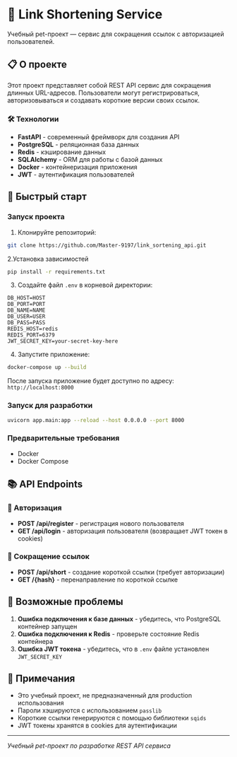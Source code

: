 # 🔗 Link Shortening Service

Учебный pet-проект — сервис для сокращения ссылок с авторизацией пользователей.

## 📋 О проекте

Этот проект представляет собой REST API сервис для сокращения длинных URL-адресов. Пользователи могут регистрироваться, авторизовываться и создавать короткие версии своих ссылок.

### 🛠 Технологии

- **FastAPI** - современный фреймворк для создания API
- **PostgreSQL** - реляционная база данных
- **Redis** - кэширование данных
- **SQLAlchemy** - ORM для работы с базой данных
- **Docker** - контейнеризация приложения
- **JWT** - аутентификация пользователей

## 🚀 Быстрый старт
### Запуск проекта

1. Клонируйте репозиторий:
```bash
git clone https://github.com/Master-9197/link_sortening_api.git
```
2.Установка зависимостей

```bash
pip install -r requirements.txt
```


3. Создайте файл `.env` в корневой директории:
```env
DB_HOST=HOST
DB_PORT=PORT
DB_NAME=NAME
DB_USER=USER
DB_PASS=PASS
REDIS_HOST=redis
REDIS_PORT=6379
JWT_SECRET_KEY=your-secret-key-here
```

4. Запустите приложение:
```bash
docker-compose up --build
```
После запуска приложение будет доступно по адресу: `http://localhost:8000`


### Запуск для разработки
```bash
uvicorn app.main:app --reload --host 0.0.0.0 --port 8000
```

### Предварительные требования

- Docker
- Docker Compose


## 📚 API Endpoints

### 🔐 Авторизация

- **POST /api/register** - регистрация нового пользователя
- **GET /api/login** - авторизация пользователя (возвращает JWT токен в cookies)

### 🔗 Сокращение ссылок

- **POST /api/short** - создание короткой ссылки (требует авторизации)
- **GET /{hash}** - перенаправление по короткой ссылке


## 🐛 Возможные проблемы

1. **Ошибка подключения к базе данных** - убедитесь, что PostgreSQL контейнер запущен
2. **Ошибка подключения к Redis** - проверьте состояние Redis контейнера
3. **Ошибка JWT токена** - убедитесь, что в `.env` файле установлен `JWT_SECRET_KEY`

## 📝 Примечания

- Это учебный проект, не предназначенный для production использования
- Пароли хэшируются с использованием `passlib`
- Короткие ссылки генерируются с помощью библиотеки `sqids`
- JWT токены хранятся в cookies для аутентификации

---

*Учебный pet-проект по разработке REST API сервиса*
